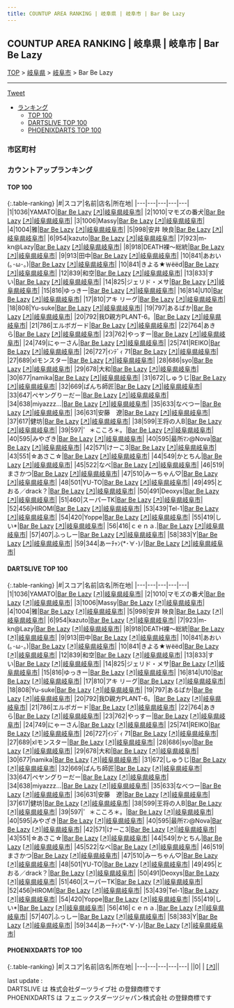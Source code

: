 ```yaml
---
title: COUNTUP AREA RANKING | 岐阜県 | 岐阜市 | Bar Be Lazy
---
```

## COUNTUP AREA RANKING | 岐阜県 | 岐阜市 | Bar Be Lazy

[TOP](/darts/rank/) > [岐阜県](/darts/rank/岐阜県/) > [岐阜市](/darts/rank/岐阜県/岐阜市/) > Bar Be Lazy

___

<a href="https://twitter.com/share?ref_src=twsrc%5Etfw" data-text="COUNTUP AREA RANKING | 岐阜県岐阜市Bar Be Lazy" class="twitter-share-button" data-hashtags="DARTSLIVE,PHOENIXDARTS,darts,ダーツ" data-show-count="false">Tweet</a>

* [ランキング](#カウントアップランキング)
    * [TOP 100](#top-100)
    * [DARTSLIVE TOP 100](#dartslive-top-100)
    * [PHOENIXDARTS TOP 100](#phoenixdarts-top-100)

### 市区町村

<ul>

</ul>

### カウントアップランキング

#### TOP 100



{:.table-ranking}
|#|スコア|名前|店名|所在地|
|---|---|---|---|---|
|1|1036|<span class="rank-name-dl">YAMATO</span>|<a href="/darts/rank/shops/6b34456b593af4440d9b047a20a7ba1e.html">Bar Be Lazy</a> <a href="https://search.dartslive.com/jp/shop/6b34456b593af4440d9b047a20a7ba1e">[↗]</a>|<a href="/darts/rank/岐阜県/岐阜市">岐阜県岐阜市</a>|
|2|1010|<span class="rank-name-dl">マモズの番犬</span>|<a href="/darts/rank/shops/6b34456b593af4440d9b047a20a7ba1e.html">Bar Be Lazy</a> <a href="https://search.dartslive.com/jp/shop/6b34456b593af4440d9b047a20a7ba1e">[↗]</a>|<a href="/darts/rank/岐阜県/岐阜市">岐阜県岐阜市</a>|
|3|1006|<span class="rank-name-dl">Massy</span>|<a href="/darts/rank/shops/6b34456b593af4440d9b047a20a7ba1e.html">Bar Be Lazy</a> <a href="https://search.dartslive.com/jp/shop/6b34456b593af4440d9b047a20a7ba1e">[↗]</a>|<a href="/darts/rank/岐阜県/岐阜市">岐阜県岐阜市</a>|
|4|1004|<span class="rank-name-dl">雅</span>|<a href="/darts/rank/shops/6b34456b593af4440d9b047a20a7ba1e.html">Bar Be Lazy</a> <a href="https://search.dartslive.com/jp/shop/6b34456b593af4440d9b047a20a7ba1e">[↗]</a>|<a href="/darts/rank/岐阜県/岐阜市">岐阜県岐阜市</a>|
|5|998|<span class="rank-name-dl">安井 映良</span>|<a href="/darts/rank/shops/6b34456b593af4440d9b047a20a7ba1e.html">Bar Be Lazy</a> <a href="https://search.dartslive.com/jp/shop/6b34456b593af4440d9b047a20a7ba1e">[↗]</a>|<a href="/darts/rank/岐阜県/岐阜市">岐阜県岐阜市</a>|
|6|954|<span class="rank-name-dl">kazuto</span>|<a href="/darts/rank/shops/6b34456b593af4440d9b047a20a7ba1e.html">Bar Be Lazy</a> <a href="https://search.dartslive.com/jp/shop/6b34456b593af4440d9b047a20a7ba1e">[↗]</a>|<a href="/darts/rank/岐阜県/岐阜市">岐阜県岐阜市</a>|
|7|923|<span class="rank-name-dl">m-kn@Lazy</span>|<a href="/darts/rank/shops/6b34456b593af4440d9b047a20a7ba1e.html">Bar Be Lazy</a> <a href="https://search.dartslive.com/jp/shop/6b34456b593af4440d9b047a20a7ba1e">[↗]</a>|<a href="/darts/rank/岐阜県/岐阜市">岐阜県岐阜市</a>|
|8|918|<span class="rank-name-dl">DEATH裸～総統</span>|<a href="/darts/rank/shops/6b34456b593af4440d9b047a20a7ba1e.html">Bar Be Lazy</a> <a href="https://search.dartslive.com/jp/shop/6b34456b593af4440d9b047a20a7ba1e">[↗]</a>|<a href="/darts/rank/岐阜県/岐阜市">岐阜県岐阜市</a>|
|9|913|<span class="rank-name-dl">田中</span>|<a href="/darts/rank/shops/6b34456b593af4440d9b047a20a7ba1e.html">Bar Be Lazy</a> <a href="https://search.dartslive.com/jp/shop/6b34456b593af4440d9b047a20a7ba1e">[↗]</a>|<a href="/darts/rank/岐阜県/岐阜市">岐阜県岐阜市</a>|
|10|841|<span class="rank-name-dl">あおい(｡･ω･｡)</span>|<a href="/darts/rank/shops/6b34456b593af4440d9b047a20a7ba1e.html">Bar Be Lazy</a> <a href="https://search.dartslive.com/jp/shop/6b34456b593af4440d9b047a20a7ba1e">[↗]</a>|<a href="/darts/rank/岐阜県/岐阜市">岐阜県岐阜市</a>|
|10|841|<span class="rank-name-dl">きよる★￦ёёd</span>|<a href="/darts/rank/shops/6b34456b593af4440d9b047a20a7ba1e.html">Bar Be Lazy</a> <a href="https://search.dartslive.com/jp/shop/6b34456b593af4440d9b047a20a7ba1e">[↗]</a>|<a href="/darts/rank/岐阜県/岐阜市">岐阜県岐阜市</a>|
|12|839|<span class="rank-name-dl">和空</span>|<a href="/darts/rank/shops/6b34456b593af4440d9b047a20a7ba1e.html">Bar Be Lazy</a> <a href="https://search.dartslive.com/jp/shop/6b34456b593af4440d9b047a20a7ba1e">[↗]</a>|<a href="/darts/rank/岐阜県/岐阜市">岐阜県岐阜市</a>|
|13|833|<span class="rank-name-dl">すい</span>|<a href="/darts/rank/shops/6b34456b593af4440d9b047a20a7ba1e.html">Bar Be Lazy</a> <a href="https://search.dartslive.com/jp/shop/6b34456b593af4440d9b047a20a7ba1e">[↗]</a>|<a href="/darts/rank/岐阜県/岐阜市">岐阜県岐阜市</a>|
|14|825|<span class="rank-name-dl">ジェリド・メサ</span>|<a href="/darts/rank/shops/6b34456b593af4440d9b047a20a7ba1e.html">Bar Be Lazy</a> <a href="https://search.dartslive.com/jp/shop/6b34456b593af4440d9b047a20a7ba1e">[↗]</a>|<a href="/darts/rank/岐阜県/岐阜市">岐阜県岐阜市</a>|
|15|816|<span class="rank-name-dl">ゆっきー</span>|<a href="/darts/rank/shops/6b34456b593af4440d9b047a20a7ba1e.html">Bar Be Lazy</a> <a href="https://search.dartslive.com/jp/shop/6b34456b593af4440d9b047a20a7ba1e">[↗]</a>|<a href="/darts/rank/岐阜県/岐阜市">岐阜県岐阜市</a>|
|16|814|<span class="rank-name-dl">U10</span>|<a href="/darts/rank/shops/6b34456b593af4440d9b047a20a7ba1e.html">Bar Be Lazy</a> <a href="https://search.dartslive.com/jp/shop/6b34456b593af4440d9b047a20a7ba1e">[↗]</a>|<a href="/darts/rank/岐阜県/岐阜市">岐阜県岐阜市</a>|
|17|810|<span class="rank-name-dl">アキ リーグ</span>|<a href="/darts/rank/shops/6b34456b593af4440d9b047a20a7ba1e.html">Bar Be Lazy</a> <a href="https://search.dartslive.com/jp/shop/6b34456b593af4440d9b047a20a7ba1e">[↗]</a>|<a href="/darts/rank/岐阜県/岐阜市">岐阜県岐阜市</a>|
|18|808|<span class="rank-name-dl">Yu-suke</span>|<a href="/darts/rank/shops/6b34456b593af4440d9b047a20a7ba1e.html">Bar Be Lazy</a> <a href="https://search.dartslive.com/jp/shop/6b34456b593af4440d9b047a20a7ba1e">[↗]</a>|<a href="/darts/rank/岐阜県/岐阜市">岐阜県岐阜市</a>|
|19|797|<span class="rank-name-dl">あるぱか</span>|<a href="/darts/rank/shops/6b34456b593af4440d9b047a20a7ba1e.html">Bar Be Lazy</a> <a href="https://search.dartslive.com/jp/shop/6b34456b593af4440d9b047a20a7ba1e">[↗]</a>|<a href="/darts/rank/岐阜県/岐阜市">岐阜県岐阜市</a>|
|20|792|<span class="rank-name-dl">我D親方PLANT-6。</span>|<a href="/darts/rank/shops/6b34456b593af4440d9b047a20a7ba1e.html">Bar Be Lazy</a> <a href="https://search.dartslive.com/jp/shop/6b34456b593af4440d9b047a20a7ba1e">[↗]</a>|<a href="/darts/rank/岐阜県/岐阜市">岐阜県岐阜市</a>|
|21|786|<span class="rank-name-dl">エルボガード</span>|<a href="/darts/rank/shops/6b34456b593af4440d9b047a20a7ba1e.html">Bar Be Lazy</a> <a href="https://search.dartslive.com/jp/shop/6b34456b593af4440d9b047a20a7ba1e">[↗]</a>|<a href="/darts/rank/岐阜県/岐阜市">岐阜県岐阜市</a>|
|22|764|<span class="rank-name-dl">あきら</span>|<a href="/darts/rank/shops/6b34456b593af4440d9b047a20a7ba1e.html">Bar Be Lazy</a> <a href="https://search.dartslive.com/jp/shop/6b34456b593af4440d9b047a20a7ba1e">[↗]</a>|<a href="/darts/rank/岐阜県/岐阜市">岐阜県岐阜市</a>|
|23|762|<span class="rank-name-dl">やっすー</span>|<a href="/darts/rank/shops/6b34456b593af4440d9b047a20a7ba1e.html">Bar Be Lazy</a> <a href="https://search.dartslive.com/jp/shop/6b34456b593af4440d9b047a20a7ba1e">[↗]</a>|<a href="/darts/rank/岐阜県/岐阜市">岐阜県岐阜市</a>|
|24|749|<span class="rank-name-dl">にゃーさん</span>|<a href="/darts/rank/shops/6b34456b593af4440d9b047a20a7ba1e.html">Bar Be Lazy</a> <a href="https://search.dartslive.com/jp/shop/6b34456b593af4440d9b047a20a7ba1e">[↗]</a>|<a href="/darts/rank/岐阜県/岐阜市">岐阜県岐阜市</a>|
|25|741|<span class="rank-name-dl">REIKO</span>|<a href="/darts/rank/shops/6b34456b593af4440d9b047a20a7ba1e.html">Bar Be Lazy</a> <a href="https://search.dartslive.com/jp/shop/6b34456b593af4440d9b047a20a7ba1e">[↗]</a>|<a href="/darts/rank/岐阜県/岐阜市">岐阜県岐阜市</a>|
|26|727|<span class="rank-name-dl">ｲﾝﾃﾞｨ 71</span>|<a href="/darts/rank/shops/6b34456b593af4440d9b047a20a7ba1e.html">Bar Be Lazy</a> <a href="https://search.dartslive.com/jp/shop/6b34456b593af4440d9b047a20a7ba1e">[↗]</a>|<a href="/darts/rank/岐阜県/岐阜市">岐阜県岐阜市</a>|
|27|689|<span class="rank-name-dl">xⅠモンスター</span>|<a href="/darts/rank/shops/6b34456b593af4440d9b047a20a7ba1e.html">Bar Be Lazy</a> <a href="https://search.dartslive.com/jp/shop/6b34456b593af4440d9b047a20a7ba1e">[↗]</a>|<a href="/darts/rank/岐阜県/岐阜市">岐阜県岐阜市</a>|
|28|686|<span class="rank-name-dl">syo</span>|<a href="/darts/rank/shops/6b34456b593af4440d9b047a20a7ba1e.html">Bar Be Lazy</a> <a href="https://search.dartslive.com/jp/shop/6b34456b593af4440d9b047a20a7ba1e">[↗]</a>|<a href="/darts/rank/岐阜県/岐阜市">岐阜県岐阜市</a>|
|29|678|<span class="rank-name-dl">大和</span>|<a href="/darts/rank/shops/6b34456b593af4440d9b047a20a7ba1e.html">Bar Be Lazy</a> <a href="https://search.dartslive.com/jp/shop/6b34456b593af4440d9b047a20a7ba1e">[↗]</a>|<a href="/darts/rank/岐阜県/岐阜市">岐阜県岐阜市</a>|
|30|677|<span class="rank-name-dl">namika</span>|<a href="/darts/rank/shops/6b34456b593af4440d9b047a20a7ba1e.html">Bar Be Lazy</a> <a href="https://search.dartslive.com/jp/shop/6b34456b593af4440d9b047a20a7ba1e">[↗]</a>|<a href="/darts/rank/岐阜県/岐阜市">岐阜県岐阜市</a>|
|31|672|<span class="rank-name-dl">しゅうじ</span>|<a href="/darts/rank/shops/6b34456b593af4440d9b047a20a7ba1e.html">Bar Be Lazy</a> <a href="https://search.dartslive.com/jp/shop/6b34456b593af4440d9b047a20a7ba1e">[↗]</a>|<a href="/darts/rank/岐阜県/岐阜市">岐阜県岐阜市</a>|
|32|669|<span class="rank-name-dl">ぱんち師匠</span>|<a href="/darts/rank/shops/6b34456b593af4440d9b047a20a7ba1e.html">Bar Be Lazy</a> <a href="https://search.dartslive.com/jp/shop/6b34456b593af4440d9b047a20a7ba1e">[↗]</a>|<a href="/darts/rank/岐阜県/岐阜市">岐阜県岐阜市</a>|
|33|647|<span class="rank-name-dl">ペヤングりーだー</span>|<a href="/darts/rank/shops/6b34456b593af4440d9b047a20a7ba1e.html">Bar Be Lazy</a> <a href="https://search.dartslive.com/jp/shop/6b34456b593af4440d9b047a20a7ba1e">[↗]</a>|<a href="/darts/rank/岐阜県/岐阜市">岐阜県岐阜市</a>|
|34|638|<span class="rank-name-dl">miyazzz...</span>|<a href="/darts/rank/shops/6b34456b593af4440d9b047a20a7ba1e.html">Bar Be Lazy</a> <a href="https://search.dartslive.com/jp/shop/6b34456b593af4440d9b047a20a7ba1e">[↗]</a>|<a href="/darts/rank/岐阜県/岐阜市">岐阜県岐阜市</a>|
|35|633|<span class="rank-name-dl">なべつー</span>|<a href="/darts/rank/shops/6b34456b593af4440d9b047a20a7ba1e.html">Bar Be Lazy</a> <a href="https://search.dartslive.com/jp/shop/6b34456b593af4440d9b047a20a7ba1e">[↗]</a>|<a href="/darts/rank/岐阜県/岐阜市">岐阜県岐阜市</a>|
|36|631|<span class="rank-name-dl">安藤　遼</span>|<a href="/darts/rank/shops/6b34456b593af4440d9b047a20a7ba1e.html">Bar Be Lazy</a> <a href="https://search.dartslive.com/jp/shop/6b34456b593af4440d9b047a20a7ba1e">[↗]</a>|<a href="/darts/rank/岐阜県/岐阜市">岐阜県岐阜市</a>|
|37|617|<span class="rank-name-dl">健坊</span>|<a href="/darts/rank/shops/6b34456b593af4440d9b047a20a7ba1e.html">Bar Be Lazy</a> <a href="https://search.dartslive.com/jp/shop/6b34456b593af4440d9b047a20a7ba1e">[↗]</a>|<a href="/darts/rank/岐阜県/岐阜市">岐阜県岐阜市</a>|
|38|599|<span class="rank-name-dl">王将の人B</span>|<a href="/darts/rank/shops/6b34456b593af4440d9b047a20a7ba1e.html">Bar Be Lazy</a> <a href="https://search.dartslive.com/jp/shop/6b34456b593af4440d9b047a20a7ba1e">[↗]</a>|<a href="/darts/rank/岐阜県/岐阜市">岐阜県岐阜市</a>|
|39|597|<span class="rank-name-dl">゜＊こころ＊。</span>|<a href="/darts/rank/shops/6b34456b593af4440d9b047a20a7ba1e.html">Bar Be Lazy</a> <a href="https://search.dartslive.com/jp/shop/6b34456b593af4440d9b047a20a7ba1e">[↗]</a>|<a href="/darts/rank/岐阜県/岐阜市">岐阜県岐阜市</a>|
|40|595|<span class="rank-name-dl">みやざき</span>|<a href="/darts/rank/shops/6b34456b593af4440d9b047a20a7ba1e.html">Bar Be Lazy</a> <a href="https://search.dartslive.com/jp/shop/6b34456b593af4440d9b047a20a7ba1e">[↗]</a>|<a href="/darts/rank/岐阜県/岐阜市">岐阜県岐阜市</a>|
|40|595|<span class="rank-name-dl">最所ﾏﾝ@Nova</span>|<a href="/darts/rank/shops/6b34456b593af4440d9b047a20a7ba1e.html">Bar Be Lazy</a> <a href="https://search.dartslive.com/jp/shop/6b34456b593af4440d9b047a20a7ba1e">[↗]</a>|<a href="/darts/rank/岐阜県/岐阜市">岐阜県岐阜市</a>|
|42|571|<span class="rank-name-dl">けーこ3</span>|<a href="/darts/rank/shops/6b34456b593af4440d9b047a20a7ba1e.html">Bar Be Lazy</a> <a href="https://search.dartslive.com/jp/shop/6b34456b593af4440d9b047a20a7ba1e">[↗]</a>|<a href="/darts/rank/岐阜県/岐阜市">岐阜県岐阜市</a>|
|43|551|<span class="rank-name-dl">☆あさこ☆</span>|<a href="/darts/rank/shops/6b34456b593af4440d9b047a20a7ba1e.html">Bar Be Lazy</a> <a href="https://search.dartslive.com/jp/shop/6b34456b593af4440d9b047a20a7ba1e">[↗]</a>|<a href="/darts/rank/岐阜県/岐阜市">岐阜県岐阜市</a>|
|44|549|<span class="rank-name-dl">かとちん</span>|<a href="/darts/rank/shops/6b34456b593af4440d9b047a20a7ba1e.html">Bar Be Lazy</a> <a href="https://search.dartslive.com/jp/shop/6b34456b593af4440d9b047a20a7ba1e">[↗]</a>|<a href="/darts/rank/岐阜県/岐阜市">岐阜県岐阜市</a>|
|45|522|<span class="rank-name-dl">なべ</span>|<a href="/darts/rank/shops/6b34456b593af4440d9b047a20a7ba1e.html">Bar Be Lazy</a> <a href="https://search.dartslive.com/jp/shop/6b34456b593af4440d9b047a20a7ba1e">[↗]</a>|<a href="/darts/rank/岐阜県/岐阜市">岐阜県岐阜市</a>|
|46|519|<span class="rank-name-dl">まさかつ</span>|<a href="/darts/rank/shops/6b34456b593af4440d9b047a20a7ba1e.html">Bar Be Lazy</a> <a href="https://search.dartslive.com/jp/shop/6b34456b593af4440d9b047a20a7ba1e">[↗]</a>|<a href="/darts/rank/岐阜県/岐阜市">岐阜県岐阜市</a>|
|47|510|<span class="rank-name-dl">みーちゃん♡</span>|<a href="/darts/rank/shops/6b34456b593af4440d9b047a20a7ba1e.html">Bar Be Lazy</a> <a href="https://search.dartslive.com/jp/shop/6b34456b593af4440d9b047a20a7ba1e">[↗]</a>|<a href="/darts/rank/岐阜県/岐阜市">岐阜県岐阜市</a>|
|48|501|<span class="rank-name-dl">YU-TO</span>|<a href="/darts/rank/shops/6b34456b593af4440d9b047a20a7ba1e.html">Bar Be Lazy</a> <a href="https://search.dartslive.com/jp/shop/6b34456b593af4440d9b047a20a7ba1e">[↗]</a>|<a href="/darts/rank/岐阜県/岐阜市">岐阜県岐阜市</a>|
|49|495|<span class="rank-name-dl">とおる／drack？</span>|<a href="/darts/rank/shops/6b34456b593af4440d9b047a20a7ba1e.html">Bar Be Lazy</a> <a href="https://search.dartslive.com/jp/shop/6b34456b593af4440d9b047a20a7ba1e">[↗]</a>|<a href="/darts/rank/岐阜県/岐阜市">岐阜県岐阜市</a>|
|50|491|<span class="rank-name-dl">Deoxys</span>|<a href="/darts/rank/shops/6b34456b593af4440d9b047a20a7ba1e.html">Bar Be Lazy</a> <a href="https://search.dartslive.com/jp/shop/6b34456b593af4440d9b047a20a7ba1e">[↗]</a>|<a href="/darts/rank/岐阜県/岐阜市">岐阜県岐阜市</a>|
|51|460|<span class="rank-name-dl">スーパーTK</span>|<a href="/darts/rank/shops/6b34456b593af4440d9b047a20a7ba1e.html">Bar Be Lazy</a> <a href="https://search.dartslive.com/jp/shop/6b34456b593af4440d9b047a20a7ba1e">[↗]</a>|<a href="/darts/rank/岐阜県/岐阜市">岐阜県岐阜市</a>|
|52|456|<span class="rank-name-dl">HIROMI</span>|<a href="/darts/rank/shops/6b34456b593af4440d9b047a20a7ba1e.html">Bar Be Lazy</a> <a href="https://search.dartslive.com/jp/shop/6b34456b593af4440d9b047a20a7ba1e">[↗]</a>|<a href="/darts/rank/岐阜県/岐阜市">岐阜県岐阜市</a>|
|53|439|<span class="rank-name-dl">Tel-1</span>|<a href="/darts/rank/shops/6b34456b593af4440d9b047a20a7ba1e.html">Bar Be Lazy</a> <a href="https://search.dartslive.com/jp/shop/6b34456b593af4440d9b047a20a7ba1e">[↗]</a>|<a href="/darts/rank/岐阜県/岐阜市">岐阜県岐阜市</a>|
|54|420|<span class="rank-name-dl">Yoppe</span>|<a href="/darts/rank/shops/6b34456b593af4440d9b047a20a7ba1e.html">Bar Be Lazy</a> <a href="https://search.dartslive.com/jp/shop/6b34456b593af4440d9b047a20a7ba1e">[↗]</a>|<a href="/darts/rank/岐阜県/岐阜市">岐阜県岐阜市</a>|
|55|419|<span class="rank-name-dl">しい*</span>|<a href="/darts/rank/shops/6b34456b593af4440d9b047a20a7ba1e.html">Bar Be Lazy</a> <a href="https://search.dartslive.com/jp/shop/6b34456b593af4440d9b047a20a7ba1e">[↗]</a>|<a href="/darts/rank/岐阜県/岐阜市">岐阜県岐阜市</a>|
|56|416|<span class="rank-name-dl">ｃｅｎａ.</span>|<a href="/darts/rank/shops/6b34456b593af4440d9b047a20a7ba1e.html">Bar Be Lazy</a> <a href="https://search.dartslive.com/jp/shop/6b34456b593af4440d9b047a20a7ba1e">[↗]</a>|<a href="/darts/rank/岐阜県/岐阜市">岐阜県岐阜市</a>|
|57|407|<span class="rank-name-dl">ふっしー</span>|<a href="/darts/rank/shops/6b34456b593af4440d9b047a20a7ba1e.html">Bar Be Lazy</a> <a href="https://search.dartslive.com/jp/shop/6b34456b593af4440d9b047a20a7ba1e">[↗]</a>|<a href="/darts/rank/岐阜県/岐阜市">岐阜県岐阜市</a>|
|58|383|<span class="rank-name-dl">Y</span>|<a href="/darts/rank/shops/6b34456b593af4440d9b047a20a7ba1e.html">Bar Be Lazy</a> <a href="https://search.dartslive.com/jp/shop/6b34456b593af4440d9b047a20a7ba1e">[↗]</a>|<a href="/darts/rank/岐阜県/岐阜市">岐阜県岐阜市</a>|
|59|344|<span class="rank-name-dl">あーﾁｬﾝ(*･∀･)ﾉ</span>|<a href="/darts/rank/shops/6b34456b593af4440d9b047a20a7ba1e.html">Bar Be Lazy</a> <a href="https://search.dartslive.com/jp/shop/6b34456b593af4440d9b047a20a7ba1e">[↗]</a>|<a href="/darts/rank/岐阜県/岐阜市">岐阜県岐阜市</a>|


#### DARTSLIVE TOP 100



{:.table-ranking}
|#|スコア|名前|店名|所在地|
|---|---|---|---|---|
|1|1036|<span class="rank-name-dl">YAMATO</span>|<a href="/darts/rank/shops/6b34456b593af4440d9b047a20a7ba1e.html">Bar Be Lazy</a> <a href="https://search.dartslive.com/jp/shop/6b34456b593af4440d9b047a20a7ba1e">[↗]</a>|<a href="/darts/rank/岐阜県/岐阜市">岐阜県岐阜市</a>|
|2|1010|<span class="rank-name-dl">マモズの番犬</span>|<a href="/darts/rank/shops/6b34456b593af4440d9b047a20a7ba1e.html">Bar Be Lazy</a> <a href="https://search.dartslive.com/jp/shop/6b34456b593af4440d9b047a20a7ba1e">[↗]</a>|<a href="/darts/rank/岐阜県/岐阜市">岐阜県岐阜市</a>|
|3|1006|<span class="rank-name-dl">Massy</span>|<a href="/darts/rank/shops/6b34456b593af4440d9b047a20a7ba1e.html">Bar Be Lazy</a> <a href="https://search.dartslive.com/jp/shop/6b34456b593af4440d9b047a20a7ba1e">[↗]</a>|<a href="/darts/rank/岐阜県/岐阜市">岐阜県岐阜市</a>|
|4|1004|<span class="rank-name-dl">雅</span>|<a href="/darts/rank/shops/6b34456b593af4440d9b047a20a7ba1e.html">Bar Be Lazy</a> <a href="https://search.dartslive.com/jp/shop/6b34456b593af4440d9b047a20a7ba1e">[↗]</a>|<a href="/darts/rank/岐阜県/岐阜市">岐阜県岐阜市</a>|
|5|998|<span class="rank-name-dl">安井 映良</span>|<a href="/darts/rank/shops/6b34456b593af4440d9b047a20a7ba1e.html">Bar Be Lazy</a> <a href="https://search.dartslive.com/jp/shop/6b34456b593af4440d9b047a20a7ba1e">[↗]</a>|<a href="/darts/rank/岐阜県/岐阜市">岐阜県岐阜市</a>|
|6|954|<span class="rank-name-dl">kazuto</span>|<a href="/darts/rank/shops/6b34456b593af4440d9b047a20a7ba1e.html">Bar Be Lazy</a> <a href="https://search.dartslive.com/jp/shop/6b34456b593af4440d9b047a20a7ba1e">[↗]</a>|<a href="/darts/rank/岐阜県/岐阜市">岐阜県岐阜市</a>|
|7|923|<span class="rank-name-dl">m-kn@Lazy</span>|<a href="/darts/rank/shops/6b34456b593af4440d9b047a20a7ba1e.html">Bar Be Lazy</a> <a href="https://search.dartslive.com/jp/shop/6b34456b593af4440d9b047a20a7ba1e">[↗]</a>|<a href="/darts/rank/岐阜県/岐阜市">岐阜県岐阜市</a>|
|8|918|<span class="rank-name-dl">DEATH裸～総統</span>|<a href="/darts/rank/shops/6b34456b593af4440d9b047a20a7ba1e.html">Bar Be Lazy</a> <a href="https://search.dartslive.com/jp/shop/6b34456b593af4440d9b047a20a7ba1e">[↗]</a>|<a href="/darts/rank/岐阜県/岐阜市">岐阜県岐阜市</a>|
|9|913|<span class="rank-name-dl">田中</span>|<a href="/darts/rank/shops/6b34456b593af4440d9b047a20a7ba1e.html">Bar Be Lazy</a> <a href="https://search.dartslive.com/jp/shop/6b34456b593af4440d9b047a20a7ba1e">[↗]</a>|<a href="/darts/rank/岐阜県/岐阜市">岐阜県岐阜市</a>|
|10|841|<span class="rank-name-dl">あおい(｡･ω･｡)</span>|<a href="/darts/rank/shops/6b34456b593af4440d9b047a20a7ba1e.html">Bar Be Lazy</a> <a href="https://search.dartslive.com/jp/shop/6b34456b593af4440d9b047a20a7ba1e">[↗]</a>|<a href="/darts/rank/岐阜県/岐阜市">岐阜県岐阜市</a>|
|10|841|<span class="rank-name-dl">きよる★￦ёёd</span>|<a href="/darts/rank/shops/6b34456b593af4440d9b047a20a7ba1e.html">Bar Be Lazy</a> <a href="https://search.dartslive.com/jp/shop/6b34456b593af4440d9b047a20a7ba1e">[↗]</a>|<a href="/darts/rank/岐阜県/岐阜市">岐阜県岐阜市</a>|
|12|839|<span class="rank-name-dl">和空</span>|<a href="/darts/rank/shops/6b34456b593af4440d9b047a20a7ba1e.html">Bar Be Lazy</a> <a href="https://search.dartslive.com/jp/shop/6b34456b593af4440d9b047a20a7ba1e">[↗]</a>|<a href="/darts/rank/岐阜県/岐阜市">岐阜県岐阜市</a>|
|13|833|<span class="rank-name-dl">すい</span>|<a href="/darts/rank/shops/6b34456b593af4440d9b047a20a7ba1e.html">Bar Be Lazy</a> <a href="https://search.dartslive.com/jp/shop/6b34456b593af4440d9b047a20a7ba1e">[↗]</a>|<a href="/darts/rank/岐阜県/岐阜市">岐阜県岐阜市</a>|
|14|825|<span class="rank-name-dl">ジェリド・メサ</span>|<a href="/darts/rank/shops/6b34456b593af4440d9b047a20a7ba1e.html">Bar Be Lazy</a> <a href="https://search.dartslive.com/jp/shop/6b34456b593af4440d9b047a20a7ba1e">[↗]</a>|<a href="/darts/rank/岐阜県/岐阜市">岐阜県岐阜市</a>|
|15|816|<span class="rank-name-dl">ゆっきー</span>|<a href="/darts/rank/shops/6b34456b593af4440d9b047a20a7ba1e.html">Bar Be Lazy</a> <a href="https://search.dartslive.com/jp/shop/6b34456b593af4440d9b047a20a7ba1e">[↗]</a>|<a href="/darts/rank/岐阜県/岐阜市">岐阜県岐阜市</a>|
|16|814|<span class="rank-name-dl">U10</span>|<a href="/darts/rank/shops/6b34456b593af4440d9b047a20a7ba1e.html">Bar Be Lazy</a> <a href="https://search.dartslive.com/jp/shop/6b34456b593af4440d9b047a20a7ba1e">[↗]</a>|<a href="/darts/rank/岐阜県/岐阜市">岐阜県岐阜市</a>|
|17|810|<span class="rank-name-dl">アキ リーグ</span>|<a href="/darts/rank/shops/6b34456b593af4440d9b047a20a7ba1e.html">Bar Be Lazy</a> <a href="https://search.dartslive.com/jp/shop/6b34456b593af4440d9b047a20a7ba1e">[↗]</a>|<a href="/darts/rank/岐阜県/岐阜市">岐阜県岐阜市</a>|
|18|808|<span class="rank-name-dl">Yu-suke</span>|<a href="/darts/rank/shops/6b34456b593af4440d9b047a20a7ba1e.html">Bar Be Lazy</a> <a href="https://search.dartslive.com/jp/shop/6b34456b593af4440d9b047a20a7ba1e">[↗]</a>|<a href="/darts/rank/岐阜県/岐阜市">岐阜県岐阜市</a>|
|19|797|<span class="rank-name-dl">あるぱか</span>|<a href="/darts/rank/shops/6b34456b593af4440d9b047a20a7ba1e.html">Bar Be Lazy</a> <a href="https://search.dartslive.com/jp/shop/6b34456b593af4440d9b047a20a7ba1e">[↗]</a>|<a href="/darts/rank/岐阜県/岐阜市">岐阜県岐阜市</a>|
|20|792|<span class="rank-name-dl">我D親方PLANT-6。</span>|<a href="/darts/rank/shops/6b34456b593af4440d9b047a20a7ba1e.html">Bar Be Lazy</a> <a href="https://search.dartslive.com/jp/shop/6b34456b593af4440d9b047a20a7ba1e">[↗]</a>|<a href="/darts/rank/岐阜県/岐阜市">岐阜県岐阜市</a>|
|21|786|<span class="rank-name-dl">エルボガード</span>|<a href="/darts/rank/shops/6b34456b593af4440d9b047a20a7ba1e.html">Bar Be Lazy</a> <a href="https://search.dartslive.com/jp/shop/6b34456b593af4440d9b047a20a7ba1e">[↗]</a>|<a href="/darts/rank/岐阜県/岐阜市">岐阜県岐阜市</a>|
|22|764|<span class="rank-name-dl">あきら</span>|<a href="/darts/rank/shops/6b34456b593af4440d9b047a20a7ba1e.html">Bar Be Lazy</a> <a href="https://search.dartslive.com/jp/shop/6b34456b593af4440d9b047a20a7ba1e">[↗]</a>|<a href="/darts/rank/岐阜県/岐阜市">岐阜県岐阜市</a>|
|23|762|<span class="rank-name-dl">やっすー</span>|<a href="/darts/rank/shops/6b34456b593af4440d9b047a20a7ba1e.html">Bar Be Lazy</a> <a href="https://search.dartslive.com/jp/shop/6b34456b593af4440d9b047a20a7ba1e">[↗]</a>|<a href="/darts/rank/岐阜県/岐阜市">岐阜県岐阜市</a>|
|24|749|<span class="rank-name-dl">にゃーさん</span>|<a href="/darts/rank/shops/6b34456b593af4440d9b047a20a7ba1e.html">Bar Be Lazy</a> <a href="https://search.dartslive.com/jp/shop/6b34456b593af4440d9b047a20a7ba1e">[↗]</a>|<a href="/darts/rank/岐阜県/岐阜市">岐阜県岐阜市</a>|
|25|741|<span class="rank-name-dl">REIKO</span>|<a href="/darts/rank/shops/6b34456b593af4440d9b047a20a7ba1e.html">Bar Be Lazy</a> <a href="https://search.dartslive.com/jp/shop/6b34456b593af4440d9b047a20a7ba1e">[↗]</a>|<a href="/darts/rank/岐阜県/岐阜市">岐阜県岐阜市</a>|
|26|727|<span class="rank-name-dl">ｲﾝﾃﾞｨ 71</span>|<a href="/darts/rank/shops/6b34456b593af4440d9b047a20a7ba1e.html">Bar Be Lazy</a> <a href="https://search.dartslive.com/jp/shop/6b34456b593af4440d9b047a20a7ba1e">[↗]</a>|<a href="/darts/rank/岐阜県/岐阜市">岐阜県岐阜市</a>|
|27|689|<span class="rank-name-dl">xⅠモンスター</span>|<a href="/darts/rank/shops/6b34456b593af4440d9b047a20a7ba1e.html">Bar Be Lazy</a> <a href="https://search.dartslive.com/jp/shop/6b34456b593af4440d9b047a20a7ba1e">[↗]</a>|<a href="/darts/rank/岐阜県/岐阜市">岐阜県岐阜市</a>|
|28|686|<span class="rank-name-dl">syo</span>|<a href="/darts/rank/shops/6b34456b593af4440d9b047a20a7ba1e.html">Bar Be Lazy</a> <a href="https://search.dartslive.com/jp/shop/6b34456b593af4440d9b047a20a7ba1e">[↗]</a>|<a href="/darts/rank/岐阜県/岐阜市">岐阜県岐阜市</a>|
|29|678|<span class="rank-name-dl">大和</span>|<a href="/darts/rank/shops/6b34456b593af4440d9b047a20a7ba1e.html">Bar Be Lazy</a> <a href="https://search.dartslive.com/jp/shop/6b34456b593af4440d9b047a20a7ba1e">[↗]</a>|<a href="/darts/rank/岐阜県/岐阜市">岐阜県岐阜市</a>|
|30|677|<span class="rank-name-dl">namika</span>|<a href="/darts/rank/shops/6b34456b593af4440d9b047a20a7ba1e.html">Bar Be Lazy</a> <a href="https://search.dartslive.com/jp/shop/6b34456b593af4440d9b047a20a7ba1e">[↗]</a>|<a href="/darts/rank/岐阜県/岐阜市">岐阜県岐阜市</a>|
|31|672|<span class="rank-name-dl">しゅうじ</span>|<a href="/darts/rank/shops/6b34456b593af4440d9b047a20a7ba1e.html">Bar Be Lazy</a> <a href="https://search.dartslive.com/jp/shop/6b34456b593af4440d9b047a20a7ba1e">[↗]</a>|<a href="/darts/rank/岐阜県/岐阜市">岐阜県岐阜市</a>|
|32|669|<span class="rank-name-dl">ぱんち師匠</span>|<a href="/darts/rank/shops/6b34456b593af4440d9b047a20a7ba1e.html">Bar Be Lazy</a> <a href="https://search.dartslive.com/jp/shop/6b34456b593af4440d9b047a20a7ba1e">[↗]</a>|<a href="/darts/rank/岐阜県/岐阜市">岐阜県岐阜市</a>|
|33|647|<span class="rank-name-dl">ペヤングりーだー</span>|<a href="/darts/rank/shops/6b34456b593af4440d9b047a20a7ba1e.html">Bar Be Lazy</a> <a href="https://search.dartslive.com/jp/shop/6b34456b593af4440d9b047a20a7ba1e">[↗]</a>|<a href="/darts/rank/岐阜県/岐阜市">岐阜県岐阜市</a>|
|34|638|<span class="rank-name-dl">miyazzz...</span>|<a href="/darts/rank/shops/6b34456b593af4440d9b047a20a7ba1e.html">Bar Be Lazy</a> <a href="https://search.dartslive.com/jp/shop/6b34456b593af4440d9b047a20a7ba1e">[↗]</a>|<a href="/darts/rank/岐阜県/岐阜市">岐阜県岐阜市</a>|
|35|633|<span class="rank-name-dl">なべつー</span>|<a href="/darts/rank/shops/6b34456b593af4440d9b047a20a7ba1e.html">Bar Be Lazy</a> <a href="https://search.dartslive.com/jp/shop/6b34456b593af4440d9b047a20a7ba1e">[↗]</a>|<a href="/darts/rank/岐阜県/岐阜市">岐阜県岐阜市</a>|
|36|631|<span class="rank-name-dl">安藤　遼</span>|<a href="/darts/rank/shops/6b34456b593af4440d9b047a20a7ba1e.html">Bar Be Lazy</a> <a href="https://search.dartslive.com/jp/shop/6b34456b593af4440d9b047a20a7ba1e">[↗]</a>|<a href="/darts/rank/岐阜県/岐阜市">岐阜県岐阜市</a>|
|37|617|<span class="rank-name-dl">健坊</span>|<a href="/darts/rank/shops/6b34456b593af4440d9b047a20a7ba1e.html">Bar Be Lazy</a> <a href="https://search.dartslive.com/jp/shop/6b34456b593af4440d9b047a20a7ba1e">[↗]</a>|<a href="/darts/rank/岐阜県/岐阜市">岐阜県岐阜市</a>|
|38|599|<span class="rank-name-dl">王将の人B</span>|<a href="/darts/rank/shops/6b34456b593af4440d9b047a20a7ba1e.html">Bar Be Lazy</a> <a href="https://search.dartslive.com/jp/shop/6b34456b593af4440d9b047a20a7ba1e">[↗]</a>|<a href="/darts/rank/岐阜県/岐阜市">岐阜県岐阜市</a>|
|39|597|<span class="rank-name-dl">゜＊こころ＊。</span>|<a href="/darts/rank/shops/6b34456b593af4440d9b047a20a7ba1e.html">Bar Be Lazy</a> <a href="https://search.dartslive.com/jp/shop/6b34456b593af4440d9b047a20a7ba1e">[↗]</a>|<a href="/darts/rank/岐阜県/岐阜市">岐阜県岐阜市</a>|
|40|595|<span class="rank-name-dl">みやざき</span>|<a href="/darts/rank/shops/6b34456b593af4440d9b047a20a7ba1e.html">Bar Be Lazy</a> <a href="https://search.dartslive.com/jp/shop/6b34456b593af4440d9b047a20a7ba1e">[↗]</a>|<a href="/darts/rank/岐阜県/岐阜市">岐阜県岐阜市</a>|
|40|595|<span class="rank-name-dl">最所ﾏﾝ@Nova</span>|<a href="/darts/rank/shops/6b34456b593af4440d9b047a20a7ba1e.html">Bar Be Lazy</a> <a href="https://search.dartslive.com/jp/shop/6b34456b593af4440d9b047a20a7ba1e">[↗]</a>|<a href="/darts/rank/岐阜県/岐阜市">岐阜県岐阜市</a>|
|42|571|<span class="rank-name-dl">けーこ3</span>|<a href="/darts/rank/shops/6b34456b593af4440d9b047a20a7ba1e.html">Bar Be Lazy</a> <a href="https://search.dartslive.com/jp/shop/6b34456b593af4440d9b047a20a7ba1e">[↗]</a>|<a href="/darts/rank/岐阜県/岐阜市">岐阜県岐阜市</a>|
|43|551|<span class="rank-name-dl">☆あさこ☆</span>|<a href="/darts/rank/shops/6b34456b593af4440d9b047a20a7ba1e.html">Bar Be Lazy</a> <a href="https://search.dartslive.com/jp/shop/6b34456b593af4440d9b047a20a7ba1e">[↗]</a>|<a href="/darts/rank/岐阜県/岐阜市">岐阜県岐阜市</a>|
|44|549|<span class="rank-name-dl">かとちん</span>|<a href="/darts/rank/shops/6b34456b593af4440d9b047a20a7ba1e.html">Bar Be Lazy</a> <a href="https://search.dartslive.com/jp/shop/6b34456b593af4440d9b047a20a7ba1e">[↗]</a>|<a href="/darts/rank/岐阜県/岐阜市">岐阜県岐阜市</a>|
|45|522|<span class="rank-name-dl">なべ</span>|<a href="/darts/rank/shops/6b34456b593af4440d9b047a20a7ba1e.html">Bar Be Lazy</a> <a href="https://search.dartslive.com/jp/shop/6b34456b593af4440d9b047a20a7ba1e">[↗]</a>|<a href="/darts/rank/岐阜県/岐阜市">岐阜県岐阜市</a>|
|46|519|<span class="rank-name-dl">まさかつ</span>|<a href="/darts/rank/shops/6b34456b593af4440d9b047a20a7ba1e.html">Bar Be Lazy</a> <a href="https://search.dartslive.com/jp/shop/6b34456b593af4440d9b047a20a7ba1e">[↗]</a>|<a href="/darts/rank/岐阜県/岐阜市">岐阜県岐阜市</a>|
|47|510|<span class="rank-name-dl">みーちゃん♡</span>|<a href="/darts/rank/shops/6b34456b593af4440d9b047a20a7ba1e.html">Bar Be Lazy</a> <a href="https://search.dartslive.com/jp/shop/6b34456b593af4440d9b047a20a7ba1e">[↗]</a>|<a href="/darts/rank/岐阜県/岐阜市">岐阜県岐阜市</a>|
|48|501|<span class="rank-name-dl">YU-TO</span>|<a href="/darts/rank/shops/6b34456b593af4440d9b047a20a7ba1e.html">Bar Be Lazy</a> <a href="https://search.dartslive.com/jp/shop/6b34456b593af4440d9b047a20a7ba1e">[↗]</a>|<a href="/darts/rank/岐阜県/岐阜市">岐阜県岐阜市</a>|
|49|495|<span class="rank-name-dl">とおる／drack？</span>|<a href="/darts/rank/shops/6b34456b593af4440d9b047a20a7ba1e.html">Bar Be Lazy</a> <a href="https://search.dartslive.com/jp/shop/6b34456b593af4440d9b047a20a7ba1e">[↗]</a>|<a href="/darts/rank/岐阜県/岐阜市">岐阜県岐阜市</a>|
|50|491|<span class="rank-name-dl">Deoxys</span>|<a href="/darts/rank/shops/6b34456b593af4440d9b047a20a7ba1e.html">Bar Be Lazy</a> <a href="https://search.dartslive.com/jp/shop/6b34456b593af4440d9b047a20a7ba1e">[↗]</a>|<a href="/darts/rank/岐阜県/岐阜市">岐阜県岐阜市</a>|
|51|460|<span class="rank-name-dl">スーパーTK</span>|<a href="/darts/rank/shops/6b34456b593af4440d9b047a20a7ba1e.html">Bar Be Lazy</a> <a href="https://search.dartslive.com/jp/shop/6b34456b593af4440d9b047a20a7ba1e">[↗]</a>|<a href="/darts/rank/岐阜県/岐阜市">岐阜県岐阜市</a>|
|52|456|<span class="rank-name-dl">HIROMI</span>|<a href="/darts/rank/shops/6b34456b593af4440d9b047a20a7ba1e.html">Bar Be Lazy</a> <a href="https://search.dartslive.com/jp/shop/6b34456b593af4440d9b047a20a7ba1e">[↗]</a>|<a href="/darts/rank/岐阜県/岐阜市">岐阜県岐阜市</a>|
|53|439|<span class="rank-name-dl">Tel-1</span>|<a href="/darts/rank/shops/6b34456b593af4440d9b047a20a7ba1e.html">Bar Be Lazy</a> <a href="https://search.dartslive.com/jp/shop/6b34456b593af4440d9b047a20a7ba1e">[↗]</a>|<a href="/darts/rank/岐阜県/岐阜市">岐阜県岐阜市</a>|
|54|420|<span class="rank-name-dl">Yoppe</span>|<a href="/darts/rank/shops/6b34456b593af4440d9b047a20a7ba1e.html">Bar Be Lazy</a> <a href="https://search.dartslive.com/jp/shop/6b34456b593af4440d9b047a20a7ba1e">[↗]</a>|<a href="/darts/rank/岐阜県/岐阜市">岐阜県岐阜市</a>|
|55|419|<span class="rank-name-dl">しい*</span>|<a href="/darts/rank/shops/6b34456b593af4440d9b047a20a7ba1e.html">Bar Be Lazy</a> <a href="https://search.dartslive.com/jp/shop/6b34456b593af4440d9b047a20a7ba1e">[↗]</a>|<a href="/darts/rank/岐阜県/岐阜市">岐阜県岐阜市</a>|
|56|416|<span class="rank-name-dl">ｃｅｎａ.</span>|<a href="/darts/rank/shops/6b34456b593af4440d9b047a20a7ba1e.html">Bar Be Lazy</a> <a href="https://search.dartslive.com/jp/shop/6b34456b593af4440d9b047a20a7ba1e">[↗]</a>|<a href="/darts/rank/岐阜県/岐阜市">岐阜県岐阜市</a>|
|57|407|<span class="rank-name-dl">ふっしー</span>|<a href="/darts/rank/shops/6b34456b593af4440d9b047a20a7ba1e.html">Bar Be Lazy</a> <a href="https://search.dartslive.com/jp/shop/6b34456b593af4440d9b047a20a7ba1e">[↗]</a>|<a href="/darts/rank/岐阜県/岐阜市">岐阜県岐阜市</a>|
|58|383|<span class="rank-name-dl">Y</span>|<a href="/darts/rank/shops/6b34456b593af4440d9b047a20a7ba1e.html">Bar Be Lazy</a> <a href="https://search.dartslive.com/jp/shop/6b34456b593af4440d9b047a20a7ba1e">[↗]</a>|<a href="/darts/rank/岐阜県/岐阜市">岐阜県岐阜市</a>|
|59|344|<span class="rank-name-dl">あーﾁｬﾝ(*･∀･)ﾉ</span>|<a href="/darts/rank/shops/6b34456b593af4440d9b047a20a7ba1e.html">Bar Be Lazy</a> <a href="https://search.dartslive.com/jp/shop/6b34456b593af4440d9b047a20a7ba1e">[↗]</a>|<a href="/darts/rank/岐阜県/岐阜市">岐阜県岐阜市</a>|


#### PHOENIXDARTS TOP 100



{:.table-ranking}
|#|スコア|名前|店名|所在地|
|---|---|---|---|---|
||0|<span class="rank-name-dl"> </span>|<a href="/darts/rank/shops/.html"></a> <a href="">[↗]</a>|<a href="/darts/rank//"></a>|


<div class="footer border-top border-gray-light mt-5 pt-3 text-right text-gray">
    last update : <span style="font-weight: italic" id="foot_last_modified"></span><br />
    DARTSLIVE は 株式会社ダーツライブ社 の登録商標です<br />
    PHOENIXDARTS は フェニックスダーツジャパン株式会社 の登録商標です<br />
</div>

<script src="https://cdnjs.cloudflare.com/ajax/libs/jquery.tablesorter/2.31.3/js/jquery.tablesorter.min.js" integrity="sha512-qzgd5cYSZcosqpzpn7zF2ZId8f/8CHmFKZ8j7mU4OUXTNRd5g+ZHBPsgKEwoqxCtdQvExE5LprwwPAgoicguNg==" crossorigin="anonymous" referrerpolicy="no-referrer"></script>
<link rel="stylesheet" href="https://cdnjs.cloudflare.com/ajax/libs/jquery.tablesorter/2.31.3/css/theme.default.min.css" integrity="sha512-wghhOJkjQX0Lh3NSWvNKeZ0ZpNn+SPVXX1Qyc9OCaogADktxrBiBdKGDoqVUOyhStvMBmJQ8ZdMHiR3wuEq8+w==" crossorigin="anonymous" referrerpolicy="no-referrer" />
<script>
$(function() {
    $(".table-ranking").tablesorter({sortList:[[0, 0]]});
    $("#foot_last_modified").text(formatDate(new Date(document.lastModified), 'yyyy-MM-dd HH:mm:ss'));
});
</script>

<script async src="https://platform.twitter.com/widgets.js" charset="utf-8"></script>
